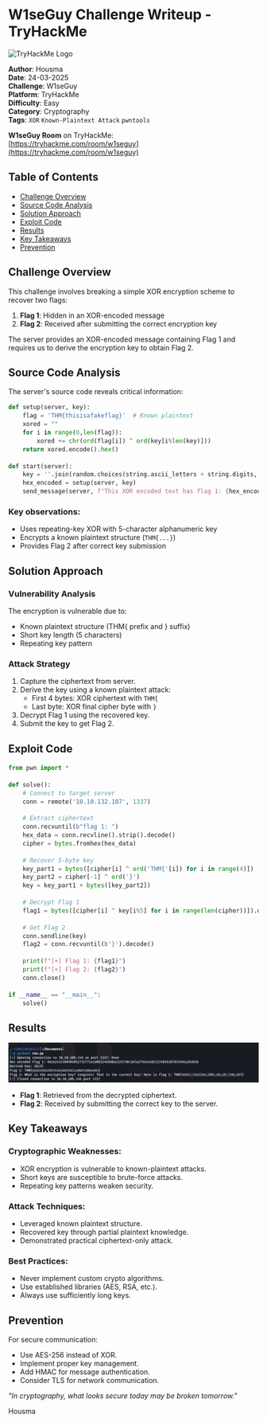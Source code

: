 
# W1seGuy Challenge Writeup - TryHackMe

![TryHackMe Logo](https://tryhackme.com/img/THMlogo.png)

**Author**: Housma  
**Date**: 24-03-2025  
**Challenge**: W1seGuy  
**Platform**: TryHackMe  
**Difficulty**: Easy  
**Category**: Cryptography  
**Tags**: `XOR` `Known-Plaintext Attack` `pwntools`

**W1seGuy Room** on TryHackMe:  
[https://tryhackme.com/room/w1seguy](https://tryhackme.com/room/w1seguy)

## Table of Contents
- [Challenge Overview](#challenge-overview)
- [Source Code Analysis](#source-code-analysis)
- [Solution Approach](#solution-approach)
- [Exploit Code](#exploit-code)
- [Results](#results)
- [Key Takeaways](#key-takeaways)
- [Prevention](#prevention)

## Challenge Overview

This challenge involves breaking a simple XOR encryption scheme to recover two flags:
1. **Flag 1**: Hidden in an XOR-encoded message
2. **Flag 2**: Received after submitting the correct encryption key

The server provides an XOR-encoded message containing Flag 1 and requires us to derive the encryption key to obtain Flag 2.

## Source Code Analysis

The server's source code reveals critical information:

```python
def setup(server, key):
    flag = 'THM{thisisafakeflag}'  # Known plaintext
    xored = ""
    for i in range(0,len(flag)):
        xored += chr(ord(flag[i]) ^ ord(key[i%len(key)]))
    return xored.encode().hex()

def start(server):
    key = ''.join(random.choices(string.ascii_letters + string.digits, k=5))
    hex_encoded = setup(server, key)
    send_message(server, f"This XOR encoded text has flag 1: {hex_encoded}\n")
```

### Key observations:
- Uses repeating-key XOR with 5-character alphanumeric key
- Encrypts a known plaintext structure (`THM{...}`)
- Provides Flag 2 after correct key submission

## Solution Approach

### Vulnerability Analysis

The encryption is vulnerable due to:
- Known plaintext structure (THM{ prefix and } suffix)
- Short key length (5 characters)
- Repeating key pattern

### Attack Strategy
1. Capture the ciphertext from server.
2. Derive the key using a known plaintext attack:
   - First 4 bytes: XOR ciphertext with `THM{`
   - Last byte: XOR final cipher byte with `}`
3. Decrypt Flag 1 using the recovered key.
4. Submit the key to get Flag 2.

## Exploit Code

```python
from pwn import *

def solve():
    # Connect to target server
    conn = remote('10.10.132.107', 1337)
    
    # Extract ciphertext
    conn.recvuntil(b"flag 1: ")
    hex_data = conn.recvline().strip().decode()
    cipher = bytes.fromhex(hex_data)
    
    # Recover 5-byte key
    key_part1 = bytes([cipher[i] ^ ord('THM{'[i]) for i in range(4)])
    key_part2 = cipher[-1] ^ ord('}')
    key = key_part1 + bytes([key_part2])
    
    # Decrypt Flag 1
    flag1 = bytes([cipher[i] ^ key[i%5] for i in range(len(cipher))]).decode()
    
    # Get Flag 2
    conn.sendline(key)
    flag2 = conn.recvuntil(b'}').decode()
    
    print(f"[+] Flag 1: {flag1}")
    print(f"[+] Flag 2: {flag2}")
    conn.close()

if __name__ == "__main__":
    solve()
```

## Results
![Screenshot of terminal](https://raw.githubusercontent.com/Housma/TryHackMe-W1seGuy-Writeup/refs/heads/main/run.JPG)

- **Flag 1**: Retrieved from the decrypted ciphertext.
- **Flag 2**: Received by submitting the correct key to the server.

## Key Takeaways

### Cryptographic Weaknesses:
- XOR encryption is vulnerable to known-plaintext attacks.
- Short keys are susceptible to brute-force attacks.
- Repeating key patterns weaken security.

### Attack Techniques:
- Leveraged known plaintext structure.
- Recovered key through partial plaintext knowledge.
- Demonstrated practical ciphertext-only attack.

### Best Practices:
- Never implement custom crypto algorithms.
- Use established libraries (AES, RSA, etc.).
- Always use sufficiently long keys.

## Prevention
For secure communication:
- Use AES-256 instead of XOR.
- Implement proper key management.
- Add HMAC for message authentication.
- Consider TLS for network communication.


*"In cryptography, what looks secure today may be broken tomorrow."*

Housma
